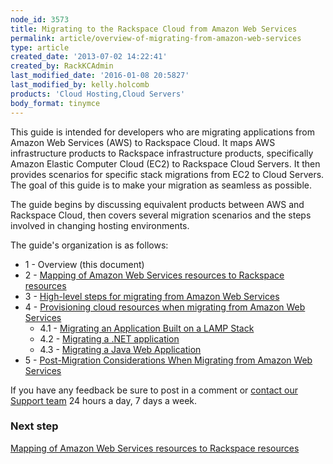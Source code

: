 ```yaml
---
node_id: 3573
title: Migrating to the Rackspace Cloud from Amazon Web Services
permalink: article/overview-of-migrating-from-amazon-web-services
type: article
created_date: '2013-07-02 14:22:41'
created_by: RackKCAdmin
last_modified_date: '2016-01-08 20:5827'
last_modified_by: kelly.holcomb
products: 'Cloud Hosting,Cloud Servers'
body_format: tinymce
---
```


This guide is intended for developers who are migrating applications
from Amazon Web Services (AWS) to Rackspace Cloud. It maps AWS
infrastructure products to Rackspace infrastructure products,
specifically Amazon Elastic Computer Cloud (EC2) to Rackspace Cloud
Servers. It then provides scenarios for specific stack migrations from
EC2 to Cloud Servers. The goal of this guide is to make your migration
as seamless as possible.

The guide begins by discussing equivalent products between AWS and
Rackspace Cloud, then covers several migration scenarios and the steps
involved in changing hosting environments.

The guide's organization is as follows:

-   1 - Overview (this document)
-   2 - [Mapping of Amazon Web Services resources to Rackspace
    resources](http://www.rackspace.com/knowledge_center/article/mapping-of-amazon-web-services-resources-to-rackspace-resources)
-   3 - [High-level steps for migrating from Amazon Web
    Services](http://www.rackspace.com/knowledge_center/article/high-level-steps-for-migrating-from-amazon-web-services)
-   4 - [Provisioning cloud resources when migrating from Amazon Web
    Services](http://www.rackspace.com/knowledge_center/article/provisioning-cloud-resources-when-migrating-from-amazon-web-services)
    -   4.1 - [Migrating an Application Built on a LAMP
        Stack](http://www.rackspace.com/knowledge_center/article/migrating-an-application-built-on-a-lamp-stack-from-amazon-web-services)
    -   4.2 - [Migrating a .NET
        application](http://www.rackspace.com/knowledge_center/article/migrating-a-net-application-from-amazon-web-services)
    -   4.3 - [Migrating a Java Web
        Application](http://www.rackspace.com/knowledge_center/article/migrating-a-java-web-application-from-amazon-web-services)
-   5 - [Post-Migration Considerations When Migrating from Amazon Web
    Services](http://www.rackspace.com/knowledge_center/article/post-migration-considerations-when-migrating-from-amazon-web-services)

If you have any feedback be sure to post in a comment or [contact our
Support team](http://www.rackspace.com/knowledge_center/support) 24
hours a day, 7 days a week.

### Next step

[Mapping of Amazon Web Services resources to Rackspace
resources](http://www.rackspace.com/knowledge_center/article/mapping-of-amazon-web-services-resources-to-rackspace-resources)


